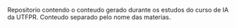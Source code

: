 Repositorio contendo o conteudo gerado durante os estudos do curso de IA da UTFPR.
Conteudo separado pelo nome das materias.
